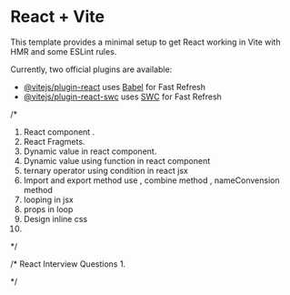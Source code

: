# React + Vite

This template provides a minimal setup to get React working in Vite with HMR and some ESLint rules.

Currently, two official plugins are available:

- [@vitejs/plugin-react](https://github.com/vitejs/vite-plugin-react/blob/main/packages/plugin-react/README.md) uses [Babel](https://babeljs.io/) for Fast Refresh
- [@vitejs/plugin-react-swc](https://github.com/vitejs/vite-plugin-react-swc) uses [SWC](https://swc.rs/) for Fast Refresh

/*
1. React component .
2. React Fragmets.
3. Dynamic value in react component.
4. Dynamic value using function in react component
5. ternary operator using condition in react jsx
6. Import and export method use , combine method , nameConvension method
7. looping in jsx
8. props in loop
9. Design inline css
10. 
*/

/* 
    React Interview Questions
1. 


*/
